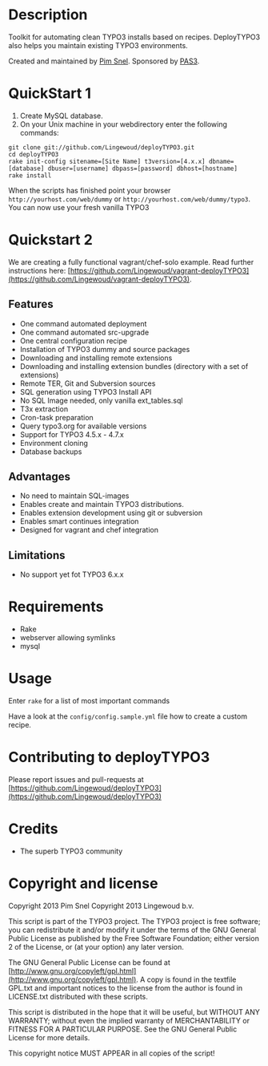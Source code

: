 Description
===========
Toolkit for automating clean TYPO3 installs based on recipes. DeployTYPO3 also
helps you maintain existing TYPO3 environments.

Created and maintained by [Pim Snel](https://github.com/mipmip).
Sponsored by [PAS3](http://www.pas3.com).

QuickStart 1
============

1. Create MySQL database.
2. On your Unix machine in your webdirectory enter the following commands:

```
git clone git://github.com/Lingewoud/deployTYPO3.git
cd deployTYPO3
rake init-config sitename=[Site Name] t3version=[4.x.x] dbname=[database] dbuser=[username] dbpass=[password] dbhost=[hostname]
rake install
```


When the scripts has finished point your browser ```http://yourhost.com/web/dummy``` or ```http://yourhost.com/web/dummy/typo3```. You can now use your fresh vanilla TYPO3

Quickstart 2
============

We are creating a fully functional vagrant/chef-solo example. Read further instructions here: [https://github.com/Lingewoud/vagrant-deployTYPO3](https://github.com/Lingewoud/vagrant-deployTYPO3).

Features
--------
* One command automated deployment  
* One command automated src-upgrade 
* One central configuration recipe
* Installation of TYPO3 dummy and source packages
* Downloading and installing remote extensions
* Downloading and installing extension bundles (directory with a set of extensions)
* Remote TER, Git and Subversion sources
* SQL generation using TYPO3 Install API
* No SQL Image needed, only vanilla ext_tables.sql
* T3x extraction
* Cron-task preparation
* Query typo3.org for available versions
* Support for TYPO3 4.5.x - 4.7.x
* Environment cloning
* Database backups

Advantages
----------
* No need to maintain SQL-images
* Enables create and maintain TYPO3 distributions. 
* Enables extension development using git or subversion
* Enables smart continues integration
* Designed for vagrant and chef integration

Limitations
-----------
* No support yet fot TYPO3 6.x.x

Requirements
============
* Rake
* webserver allowing symlinks
* mysql

Usage
=====

Enter ```rake``` for a list of most important commands

Have a look at the ```config/config.sample.yml``` file how to create a custom recipe.


Contributing to deployTYPO3
===========================
Please report issues and pull-requests at [https://github.com/Lingewoud/deployTYPO3](https://github.com/Lingewoud/deployTYPO3)

Credits
=======
* The superb TYPO3 community

Copyright and license
=====================
Copyright 2013 Pim Snel
Copyright 2013 Lingewoud b.v.

This script is part of the TYPO3 project. The TYPO3 project is
free software; you can redistribute it and/or modify
it under the terms of the GNU General Public License as published by
the Free Software Foundation; either version 2 of the License, or
(at your option) any later version.

The GNU General Public License can be found at
[http://www.gnu.org/copyleft/gpl.html](http://www.gnu.org/copyleft/gpl.html).
A copy is found in the textfile GPL.txt and important notices to the license
from the author is found in LICENSE.txt distributed with these scripts.

This script is distributed in the hope that it will be useful,
but WITHOUT ANY WARRANTY; without even the implied warranty of
MERCHANTABILITY or FITNESS FOR A PARTICULAR PURPOSE.  See the
GNU General Public License for more details.

This copyright notice MUST APPEAR in all copies of the script!










